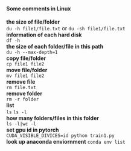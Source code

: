 #### Some comments in Linux

**the size of file/folder**   
  `du -h file1/file.txt` or `du -sh file1/file.txt`      
**information of each hard disk**   
  `df -h`      
**the size of each folder/file in this path**  
  `du -h --max-depth=1`  
**copy file/folder**   
  `cp file1 file2`    
**move file/folder**   
  `mv file1 file2`    
**remove file**   
  `rm file.txt`    
**remove folder**   
  `rm -r folder`    
**list**   
  `ls` `ls -l`    
**how many folders/files in this folder**   
  `ls -l|wc -l`    
**set gpu id in pytorch**   
  `CUDA_VISIBLE_DIVICES=id python train1.py`    
**look up anaconda enviornment**
  `conda env list`
